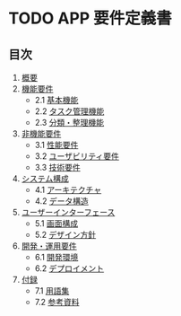 # TODO APP 要件定義書

## 目次

1. [概要](#概要)
2. [機能要件](#機能要件)
   - 2.1 [基本機能](#基本機能)
   - 2.2 [タスク管理機能](#タスク管理機能)
   - 2.3 [分類・整理機能](#分類・整理機能)
3. [非機能要件](#非機能要件)
   - 3.1 [性能要件](#性能要件)
   - 3.2 [ユーザビリティ要件](#ユーザビリティ要件)
   - 3.3 [技術要件](#技術要件)
4. [システム構成](#システム構成)
   - 4.1 [アーキテクチャ](#アーキテクチャ)
   - 4.2 [データ構造](#データ構造)
5. [ユーザーインターフェース](#ユーザーインターフェース)
   - 5.1 [画面構成](#画面構成)
   - 5.2 [デザイン方針](#デザイン方針)
6. [開発・運用要件](#開発・運用要件)
   - 6.1 [開発環境](#開発環境)
   - 6.2 [デプロイメント](#デプロイメント)
7. [付録](#付録)
   - 7.1 [用語集](#用語集)
   - 7.2 [参考資料](#参考資料)
